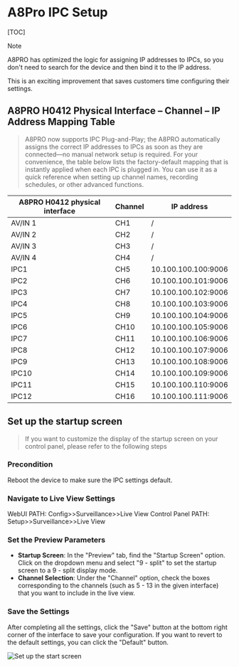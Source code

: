 # A8Pro IPC Setup

[TOC]



> [!NOTE]
>
> A8PRO has optimized the logic for assigning IP addresses to IPCs, so you don't need to search for the device and then bind it to the IP address. 
>
> This is an exciting improvement that saves customers time configuring their settings.

## A8PRO H0412 Physical Interface – Channel – IP Address Mapping Table

> A8PRO now supports IPC Plug-and-Play; the A8PRO automatically assigns the correct IP addresses to IPCs as soon as they are connected—no manual network setup is required.
> For your convenience, the table below lists the factory-default mapping that is instantly applied when each IPC is plugged in. You can use it as a quick reference when setting up channel names, recording schedules, or other advanced functions.

| A8PRO H0412 physical interface | Channel | IP address          |
| ------------------------------ | ------- | ------------------- |
| AV/IN 1                        | CH1     | /                   |
| AV/IN 2                        | CH2     | /                   |
| AV/IN 3                        | CH3     | /                   |
| AV/IN 4                        | CH4     | /                   |
| IPC1                           | CH5     | 10.100.100.100:9006 |
| IPC2                           | CH6     | 10.100.100.101:9006 |
| IPC3                           | CH7     | 10.100.100.102:9006 |
| IPC4                           | CH8     | 10.100.100.103:9006 |
| IPC5                           | CH9     | 10.100.100.104:9006 |
| IPC6                           | CH10    | 10.100.100.105:9006 |
| IPC7                           | CH11    | 10.100.100.106:9006 |
| IPC8                           | CH12    | 10.100.100.107:9006 |
| IPC9                           | CH13    | 10.100.100.108:9006 |
| IPC10                          | CH14    | 10.100.100.109:9006 |
| IPC11                          | CH15    | 10.100.100.110:9006 |
| IPC12                          | CH16    | 10.100.100.111:9006 |



## Set up the startup screen

> If you want to customize the display of the startup screen on your control panel, please refer to the following steps

### Precondition

Reboot the device to make sure the IPC settings default.

### Navigate to Live View Settings

WebUI PATH: Config>>Surveillance>>Live View
Control Panel PATH: Setup>>Surveillance>>Live View


### Set the Preview Parameters

- **Startup Screen**: In the "Preview" tab, find the "Startup Screen" option. Click on the dropdown menu and select "9 - split" to set the startup screen to a 9 - split display mode.
- **Channel Selection**: Under the "Channel" option, check the boxes corresponding to the channels (such as 5 - 13 in the given interface) that you want to include in the live view.

### Save the Settings

After completing all the settings, click the "Save" button at the bottom right corner of the interface to save your configuration. If you want to revert to the default settings, you can click the "Default" button.

![Set up the start screen](https://cdn.jsdelivr.net/gh/maozuxiao/Image-shack/image-20250829203834670.png)

